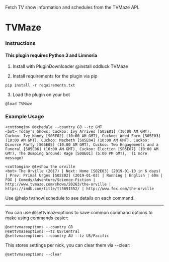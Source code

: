 Fetch TV show information and schedules from the TVMaze API.

# TVMaze

### Instructions

#### This plugin requires Python 3 and Limnoria

1. Install with PluginDownloader @install oddluck TVMaze

2. Install requirements for the plugin via pip
```
pip install -r requirements.txt
```

3. Load the plugin on your bot
```
@load TVMaze
```

### Example Usage
```
<cottongin> @schedule --country GB --tz GMT
<bot> Today's Shows: Cuckoo: Ivy Arrives [S05E01] (10:00 AM GMT), Cuckoo: Ivy Nanny [S05E02] (10:00 AM GMT), Cuckoo: Weed Farm [S05E03] (10:00 AM GMT), Cuckoo: Macbeth [S05E04] (10:00 AM GMT), Cuckoo: Divorce Party [S05E05] (10:00 AM GMT), Cuckoo: Two Engagements and a Funeral [S05E06] (10:00 AM GMT), Cuckoo: Election [S05E07] (10:00 AM GMT), The Dumping Ground: Rage [S08E01] (5:00 PM GMT),  (1 more message)      

<cottongin> @tvshow the orville
<bot> The Orville (2017) | Next: Home [S02E03] (2019-01-10 in 6 days) | Prev: Primal Urges [S02E02] (2019-01-03) | Running | English | 60m | FOX | Comedy/Adventure/Science-Fiction | http://www.tvmaze.com/shows/20263/the-orville | https://imdb.com/title/tt5691552/ | http://www.fox.com/the-orville
```
Use @help tvshow|schedule to see details on each command.

---

You can use @settvmazeoptions to save common command options to make using commands easier:
```
@settvmazeoptions --country GB
@settvmazeoptions --tz US/Central
@settvmazeoptions --country AU --tz US/Pacific
```
This stores settings per nick, you can clear them via --clear:
```
@settvmazeoptions --clear
```
